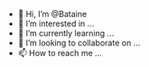 - 👋 Hi, I’m @Bataine
- 👀 I’m interested in ...
- 🌱 I’m currently learning ...
- 💞️ I’m looking to collaborate on ...
- 📫 How to reach me ...

<!---
Bataine/Bataine is a ✨ special ✨ repository because its `README.md` (this file) appears on your GitHub profile.
You can click the Preview link to take a look at your changes.
--->
